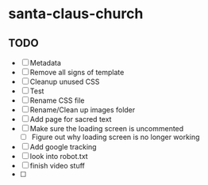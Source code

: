 # santa-claus-church

## TODO

- [ ] Metadata
- [ ] Remove all signs of template
- [ ] Cleanup unused CSS
- [ ] Test
- [ ] Rename CSS file
- [ ] Rename/Clean up images folder
- [ ] Add page for sacred text
- [ ] Make sure the loading screen is uncommented
  - [ ] Figure out why loading screen is no longer working
- [ ] Add google tracking
- [ ] look into robot.txt
- [ ] finish video stuff
- [ ]